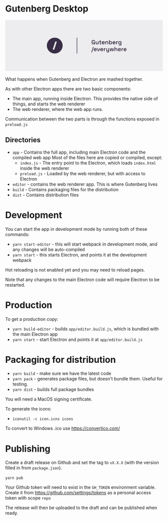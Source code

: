 # Gutenberg Desktop

<img width="1280" src="build/banner-1544x500.png">

What happens when Gutenberg and Electron are mashed together.

As with other Electron apps there are two basic components:
- The main app, running inside Electron. This provides the native side of things, and starts the web renderer
- The web renderer, where the web app runs.

Communication between the two parts is through the functions exposed in `preload.js`

## Directories

- `app` - Contains the full app, including main Electron code and the compiled web app
  Most of the files here are copied or compiled, except:
  - `index.js` - The entry point to the Electron, which loads `index.html` inside the web renderer
  - `preload.js` - Loaded by the web renderer, but with access to Electron
- `editor` - contains the web renderer app. This is where Gutenberg lives
- `build` - Contains packaging files for the distribution
- `dist` - Contains distribution files

# Development

You can start the app in development mode by running both of these commands:

- `yarn start-editor` - this will start webpack in development mode, and any changes will be auto-compiled
- `yarn start` - this starts Electron, and points it at the development webpack

Hot reloading is not enabled yet and you may need to reload pages.

Note that any changes to the main Electron code will require Electron to be restarted.

# Production

To get a production copy:

- `yarn build-editor` - builds `app/editor.build.js`, which is bundled with the main Electron app
- `yarn start` - start Electron and points it at `app/editor.build.js`

# Packaging for distribution

- `yarn build` - make sure we have the latest code
- `yarn pack` - generates package files, but doesn't bundle them. Useful for testing.
- `yarn dist` - builds full package bundles

You will need a MacOS signing certificate.

To generate the icons:

- `iconutil -c icon.icns icons`

To convert to Windows .ico use https://convertico.com/

# Publishing

Create a draft release on Github and set the tag to `vX.X.X` (with the version filled in from `package.json`).

`yarn pub`

Your Github token will need to exist in the `GH_TOKEN` environment variable. Create it from https://github.com/settings/tokens as a personal access token with scope `repo`

The release will then be uploaded to the draft and can be published when ready.
